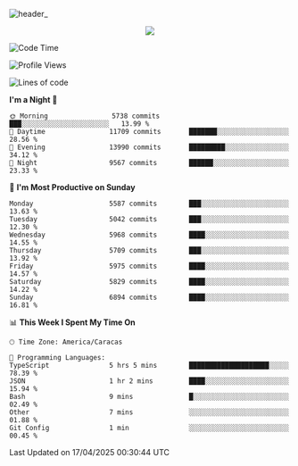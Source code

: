 ![header_](https://github.com/user-attachments/assets/4010d822-ccdc-4198-b608-18c773338d18)


<p align="center">
  <a href="http://www.github.com/thevacs">
    <img src="https://github-readme-streak-stats.herokuapp.com/?user=thevacs&stroke=ffffff&background=1c1917&ring=0891b2&fire=0891b2&currStreakNum=ffffff&currStreakLabel=0891b2&sideNums=ffffff&sideLabels=ffffff&dates=ffffff&hide_border=true" />
  </a>
</p>

<!--START_SECTION:waka-->
![Code Time](http://img.shields.io/badge/Code%20Time-3%2C365%20hrs%2042%20mins-blue)

![Profile Views](http://img.shields.io/badge/Profile%20Views-0-blue)

![Lines of code](https://img.shields.io/badge/From%20Hello%20World%20I%27ve%20Written-5.1%20million%20lines%20of%20code-blue)

**I'm a Night 🦉** 

```text
🌞 Morning                5738 commits        ███░░░░░░░░░░░░░░░░░░░░░░   13.99 % 
🌆 Daytime                11709 commits       ███████░░░░░░░░░░░░░░░░░░   28.56 % 
🌃 Evening                13990 commits       █████████░░░░░░░░░░░░░░░░   34.12 % 
🌙 Night                  9567 commits        ██████░░░░░░░░░░░░░░░░░░░   23.33 % 
```
📅 **I'm Most Productive on Sunday** 

```text
Monday                   5587 commits        ███░░░░░░░░░░░░░░░░░░░░░░   13.63 % 
Tuesday                  5042 commits        ███░░░░░░░░░░░░░░░░░░░░░░   12.30 % 
Wednesday                5968 commits        ████░░░░░░░░░░░░░░░░░░░░░   14.55 % 
Thursday                 5709 commits        ███░░░░░░░░░░░░░░░░░░░░░░   13.92 % 
Friday                   5975 commits        ████░░░░░░░░░░░░░░░░░░░░░   14.57 % 
Saturday                 5829 commits        ████░░░░░░░░░░░░░░░░░░░░░   14.22 % 
Sunday                   6894 commits        ████░░░░░░░░░░░░░░░░░░░░░   16.81 % 
```


📊 **This Week I Spent My Time On** 

```text
🕑︎ Time Zone: America/Caracas

💬 Programming Languages: 
TypeScript               5 hrs 5 mins        ████████████████████░░░░░   78.39 % 
JSON                     1 hr 2 mins         ████░░░░░░░░░░░░░░░░░░░░░   15.94 % 
Bash                     9 mins              █░░░░░░░░░░░░░░░░░░░░░░░░   02.49 % 
Other                    7 mins              ░░░░░░░░░░░░░░░░░░░░░░░░░   01.88 % 
Git Config               1 min               ░░░░░░░░░░░░░░░░░░░░░░░░░   00.45 % 
```


 Last Updated on 17/04/2025 00:30:44 UTC
<!--END_SECTION:waka-->

